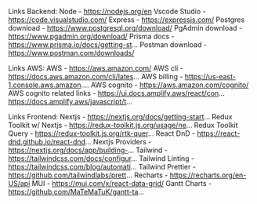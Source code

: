 

Links Backend:
Node - https://nodejs.org/en 
Vscode Studio - https://code.visualstudio.com/ 
Express - https://expressjs.com/ 
Postgres download - https://www.postgresql.org/download/ 
PgAdmin download - https://www.pgadmin.org/download/ 
Prisma docs - https://www.prisma.io/docs/getting-st... 
Postman download - https://www.postman.com/downloads/  

Links AWS: 
AWS - https://aws.amazon.com/
AWS cli - https://docs.aws.amazon.com/cli/lates... 
AWS billing - https://us-east-1.console.aws.amazon.... 
AWS cognito - https://aws.amazon.com/cognito/ 
AWS cognito related links - 
https://ui.docs.amplify.aws/react/con...
https://docs.amplify.aws/javascript/t...

Links Frontend:
Nextjs - https://nextjs.org/docs/getting-start... 
Redux Toolkit w/ Nextjs - https://redux-toolkit.js.org/usage/ne... 
Redux Toolkit Query - https://redux-toolkit.js.org/rtk-quer... 
React DnD - https://react-dnd.github.io/react-dnd... 
Nextjs Providers - https://nextjs.org/docs/app/building-...
Tailwind - https://tailwindcss.com/docs/configur... 
Tailwind Linting - https://tailwindcss.com/blog/automati...
Tailwind Prettier - https://github.com/tailwindlabs/prett...
Recharts - https://recharts.org/en-US/api 
MUI - https://mui.com/x/react-data-grid/ 
Gantt Charts - https://github.com/MaTeMaTuK/gantt-ta...
